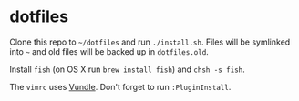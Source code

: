 # dotfiles

Clone this repo to `~/dotfiles` and run `./install.sh`. Files will be symlinked into `~` and old files will be backed up in `dotfiles.old`.

Install `fish` (on OS X run `brew install fish`) and `chsh -s fish`.

The `vimrc` uses [Vundle](https://github.com/VundleVim/Vundle.vim). Don't forget to run `:PluginInstall`.
